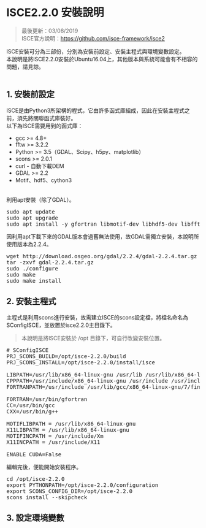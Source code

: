 # ISCE2.2.0 安裝說明

>最後更新：03/08/2019<br>
ISCE官方說明：https://github.com/isce-framework/isce2

ISCE安裝可分為三部份，分別為安裝前設定、安裝主程式與環境變數設定。  
本說明是將ISCE2.2.0安裝於Ubuntu16.04上，其他版本與系統可能會有不相容的問題，請見諒。
<br><br>

## 1. 安裝前設定 
ISCE是由Python3所架構的程式，它由許多函式庫組成，因此在安裝主程式之前，須先將關聯函式庫裝好。  
以下為ISCE需要用到的函式庫：
* gcc >= 4.8+
* fftw >= 3.2.2
* Python >= 3.5（GDAL、Scipy、h5py、matplotlib）
* scons >= 2.0.1
* curl - 自動下載DEM
* GDAL >= 2.2
* Motif、hdf5、cython3  

<br>利用apt安裝（除了GDAL）。
<pre>
sudo apt update
sudo apt upgrade
sudo apt install -y gfortran libmotif-dev libhdf5-dev libfftw3-dev scons python3 cython3 python3-scipy python3-matplotlib python3-h5py python3-gdal python3-pip curl
</pre>  
因利用apt下載下來的GDAL版本會過舊無法使用，故GDAL需獨立安裝，本說明所使用版本為2.2.4。
<pre>
wget http://download.osgeo.org/gdal/2.2.4/gdal-2.2.4.tar.gz
tar -zxvf gdal-2.2.4.tar.gz
sudo ./configure
sudo make
sudo make install
</pre>

## 2. 安裝主程式
主程式是利用scons進行安裝，故需建立ISCE的scons設定檔，將檔名命名為SConfigISCE，並放置於isce2.2.0主目錄下。  
>本說明是將ISCE安裝於 /opt 目錄下，可自行改變安裝位置。
<pre>
# SConfigISCE
PRJ_SCONS_BUILD=/opt/isce-2.2.0/build
PRJ_SCONS_INSTALL=/opt/isce-2.2.0/install/isce

LIBPATH=/usr/lib/x86_64-linux-gnu /usr/lib /usr/lib/x86_64-linux-gnu/hdf5/serial
CPPPATH=/usr/include/x86_64-linux-gnu /usr/include /usr/include/python3.6m /usr/include/hdf5/serial
FORTRANPATH=/usr/include /usr/lib/gcc/x86_64-linux-gnu/7/finclude

FORTRAN=/usr/bin/gfortran
CC=/usr/bin/gcc
CXX=/usr/bin/g++

MOTIFLIBPATH = /usr/lib/x86_64-linux-gnu
X11LIBPATH = /usr/lib/x86_64-linux-gnu
MOTIFINCPATH = /usr/include/Xm
X11INCPATH = /usr/include/X11

ENABLE_CUDA=False
</pre>  
編輯完後，便能開始安裝程序。
<pre>
cd /opt/isce-2.2.0
export PYTHONPATH=/opt/isce-2.2.0/configuration
export SCONS_CONFIG_DIR=/opt/isce-2.2.0
scons install --skipcheck
</pre>
## 3. 設定環境變數



